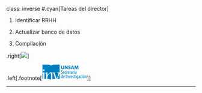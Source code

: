 class: inverse
#.cyan[Tareas del director]
</br>
1. Identificar RRHH

2. Actualizar banco de datos

3. Compilación

.right[<img src="http://i.giphy.com/l0HlAgJTVaAPHEGdy.gif" width="350">]

.left[.footnote[<img src="./public/LogoSecInvHorizontalFondoTranspColor.gif" width="120">]]

---
